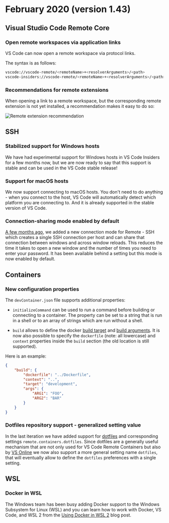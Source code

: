 # February 2020 (version 1.43)

## Visual Studio Code Remote Core

### Open remote workspaces via application links

VS Code can now open a remote workspace via protocol links.

The syntax is as follows:

```bash
vscode://vscode-remote/<remoteName>+<resolverArguments>/<path>
vscode-insiders://vscode-remote/<remoteName>+<resolverArguments>/<path>
```

### Recommendations for remote extensions

When opening a link to a remote workspace, but the corresponding remote extension is not yet installed, a recommendation makes it easy to do so:

![Remote extension recommendation](images/1_43/remote-recommendation.png)

## SSH

### Stabilized support for Windows hosts

We have had experimental support for Windows hosts in VS Code Insiders for a few months now, but we are now ready to say that this support is stable and can be used in the VS Code stable release!

### Support for macOS hosts

We now support connecting to macOS hosts. You don't need to do anything - when you connect to the host, VS Code will automatically detect which platform you are connecting to. And it is already supported in the stable version of VS Code.

### Connection-sharing mode enabled by default

[A few months ago](https://github.com/microsoft/vscode-docs/blob/master/remote-release-notes/v1_39.md#ssh-connection-sharing), we added a new connection mode for Remote - SSH which creates a single SSH connection per host and can share that connection between windows and across window reloads. This reduces the time it takes to open a new window and the number of times you need to enter your password. It has been available behind a setting but this mode is now enabled by default.

## Containers

### New configuration properties

The `devContainer.json` file supports additional properties:

* `initializeCommand` can be used to run a command before building or connecting to a container. The property can be set to a string that is run in a shell or to an array of strings which are run without a shell.

* `build` allows to define the docker [build target](https://docs.docker.com/engine/reference/commandline/build/#specifying-target-build-stage---target) and [build arguments](https://docs.docker.com/engine/reference/builder/#arg). It is now also possible to specify the `dockerfile` (note: all lowercase) and `context` properties inside the `build` section (the old location is still supported).

Here is an example:

```json
{
    "build": {
        "dockerfile": "../Dockerfile",
        "context": "..",
        "target": "development",
        "args": {
            "ARG1": "FOO",
            "ARG2": "BAR"
        }
    }
}
```

### Dotfiles repository support - generalized setting value

In the last iteration we have added support for [dotfiles](https://github.com/microsoft/vscode-docs/blob/vnext/remote-release-notes/v1_42.md#dotfiles-repository-support) and corresponding settings `remote.containers.dotfiles`. Since dotfiles are a generally useful mechanism that are not only used for VS Code Remote Containers but also by [VS Online](https://docs.microsoft.com/en-us/visualstudio/online/reference/personalizing#visual-studio-online-personalization-reference) we now also support a more general setting name `dotfiles`, that will eventually allow to define the `dotfiles` preferences with a single setting.

## WSL

### Docker in WSL

The Windows team has been busy adding Docker support to the Windows Subsystem for Linux (WSL) and you can learn how to work with Docker, VS Code, and WSL 2 from the [Using Docker in WSL 2](https://code.visualstudio.com/blogs/2020/03/02/docker-in-wsl2) blog post.
